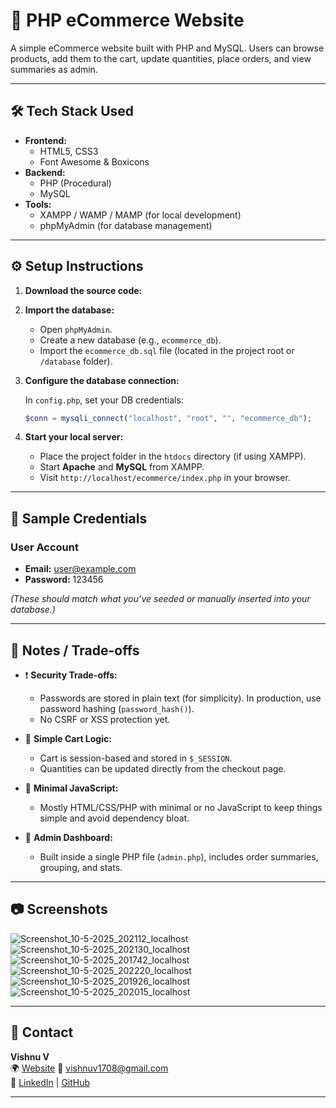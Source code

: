 
# 🛒 PHP eCommerce Website

A simple eCommerce website built with PHP and MySQL. Users can browse products, add them to the cart, update quantities, place orders, and view summaries as admin.

---

## 🛠 Tech Stack Used

- **Frontend:**
  - HTML5, CSS3
  - Font Awesome & Boxicons
- **Backend:**
  - PHP (Procedural)
  - MySQL
- **Tools:**
  - XAMPP / WAMP / MAMP (for local development)
  - phpMyAdmin (for database management)

---

## ⚙️ Setup Instructions

1. **Download the source code:**



2. **Import the database:**

   - Open `phpMyAdmin`.
   - Create a new database (e.g., `ecommerce_db`).
   - Import the `ecommerce_db.sql` file (located in the project root or `/database` folder).

3. **Configure the database connection:**

   In `config.php`, set your DB credentials:

   ```php
   $conn = mysqli_connect("localhost", "root", "", "ecommerce_db");
   ```

4. **Start your local server:**

   - Place the project folder in the `htdocs` directory (if using XAMPP).
   - Start **Apache** and **MySQL** from XAMPP.
   - Visit `http://localhost/ecommerce/index.php` in your browser.

---

## 🔐 Sample Credentials

### User Account
- **Email:** user@example.com
- **Password:** 123456

*(These should match what you’ve seeded or manually inserted into your database.)*

---

## 📝 Notes / Trade-offs

- ❗ **Security Trade-offs:**
  - Passwords are stored in plain text (for simplicity). In production, use password hashing (`password_hash()`).
  - No CSRF or XSS protection yet.

- 🧪 **Simple Cart Logic:**
  - Cart is session-based and stored in `$_SESSION`.
  - Quantities can be updated directly from the checkout page.

- 💬 **Minimal JavaScript:**
  - Mostly HTML/CSS/PHP with minimal or no JavaScript to keep things simple and avoid dependency bloat.

- 🧩 **Admin Dashboard:**
  - Built inside a single PHP file (`admin.php`), includes order summaries, grouping, and stats.

---

## 📷 Screenshots

![Screenshot_10-5-2025_202112_localhost](https://github.com/user-attachments/assets/a4d451e1-8e19-4a27-94c7-770bd63282d7)
![Screenshot_10-5-2025_202130_localhost](https://github.com/user-attachments/assets/67adea42-8272-4ec1-b975-a9009f5dff41)
![Screenshot_10-5-2025_201742_localhost](https://github.com/user-attachments/assets/a60173b8-4c6c-4deb-908a-87c585845bd5)
![Screenshot_10-5-2025_202220_localhost](https://github.com/user-attachments/assets/7c92d173-6175-4093-962f-939b8db5e6d0)
![Screenshot_10-5-2025_201926_localhost](https://github.com/user-attachments/assets/903a087c-010f-4b01-9c34-836c3bd8522e)
![Screenshot_10-5-2025_202015_localhost](https://github.com/user-attachments/assets/2471499d-0b6e-4ecd-9452-69ee8bc9d28b)




---

## 📩 Contact

**Vishnu V**  
🌍 [Website](https://vishnuofficial17.netlify.app/)
📧 [vishnuv1708@gmail.com](mailto:vishnuv1708@gmail.com)  
🔗 [LinkedIn](https://www.linkedin.com/in/vishnuv1708) | [GitHub](https://github.com/Vishnuv17)

---
